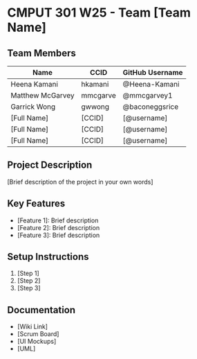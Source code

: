# CMPUT 301 W25 - Team [Team Name]

## Team Members

| Name        | CCID   | GitHub Username |
| ----------- | ------ | --------------- |
| Heena Kamani | hkamani | @Heena-Kamani     |
| Matthew McGarvey | mmcgarve | @mmcgarvey1     |
| Garrick Wong | gwwong | @baconeggsrice     |
| [Full Name] | [CCID] | [@username]     |
| [Full Name] | [CCID] | [@username]     |
| [Full Name] | [CCID] | [@username]     |

## Project Description

[Brief description of the project in your own words]

## Key Features

- [Feature 1]: Brief description
- [Feature 2]: Brief description
- [Feature 3]: Brief description

## Setup Instructions

1. [Step 1]
2. [Step 2]
3. [Step 3]

## Documentation

- [Wiki Link]
- [Scrum Board]
- [UI Mockups]
- [UML]
